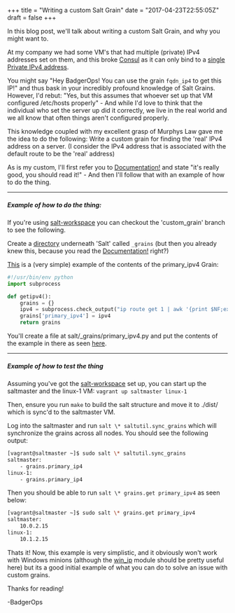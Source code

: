 +++
title = "Writing a custom Salt Grain"
date = "2017-04-23T22:55:05Z"
draft = false
+++

In this blog post, we'll talk about writing a custom Salt Grain, and why you might want to.

At my company we had some VM's that had multiple (private) IPv4 addresses set on them, and this broke [Consul](https://www.consul.io/) as it can only bind to a [single Private IPv4 address](https://www.consul.io/docs/agent/options.html#_bind).

You might say "Hey BadgerOps! You can use the grain `fqdn_ip4` to get this IP!" and thus bask in your incredibly profound knowledge of Salt Grains. However, I'd rebut: "Yes, but this assumes that whoever set up that VM configured /etc/hosts properly" - And while I'd love to think that the individual who set the server up did it correctly, we live in the real world and we all know that often things aren't configured properly.

This knowledge coupled with my excellent grasp of Murphys Law gave me the idea to do the following: Write a custom grain for finding the 'real' IPv4 address on a server. (I consider the IPv4 address that is associated with the default route to be the 'real' address)

As is my custom, I'll first refer you to [Documentation!](https://docs.saltstack.com/en/latest/topics/grains/#writing-grains) and state "it's really good, you should read it!" - And then I'll follow that with an example of how to do the thing.

---
##### Example of how to do the thing:
If you're using [salt-workspace](https://github.com/BadgerOps/salt-workspace) you can checkout the 'custom_grain' branch to see the following.

Create a [directory](https://github.com/BadgerOps/salt-workspace/blob/custom_grain/salt/_grains) underneath 'Salt' called `_grains` (but then you already knew this, because you read the [Documentation!](https://docs.saltstack.com/en/latest/topics/grains/#writing-grains) right?)

[This](https://github.com/BadgerOps/salt-workspace/blob/custom_grain/salt/_grains/primary_ip4.py) is a (very simple) example of the contents of the primary_ipv4 Grain:

```python
#!/usr/bin/env python
import subprocess

def getipv4():
    grains = {}
    ipv4 = subprocess.check_output("ip route get 1 | awk '{print $NF;exit}'", shell=True)
    grains['primary_ipv4'] = ipv4
    return grains
```
You'll create a file at salt/\_grains/primary\_ipv4.py and put the contents of the example in there as seen [here](https://github.com/BadgerOps/salt-workspace/blob/custom_grain/salt/_grains/primary_ip4.py).


---

##### Example of how to test the thing

Assuming you've got the [salt-workspace](https://blog.badgerops.net/2017/04/10/getting-started-with-salt-workspace/) set up, you can start up the saltmaster and the linux-1 VM: `vagrant up saltmaster linux-1`

Then, ensure you run `make` to build the salt structure and move it to ./dist/ which is sync'd to the saltmaster VM.

Log into the saltmaster and run `salt \* saltutil.sync_grains` which will synchronize the grains across all nodes. You should see the following output:

```bash
[vagrant@saltmaster ~]$ sudo salt \* saltutil.sync_grains
saltmaster:
    - grains.primary_ip4
linux-1:
    - grains.primary_ip4
```

Then you should be able to run `salt \* grains.get primary_ipv4` as seen below:

```bash
[vagrant@saltmaster ~]$ sudo salt \* grains.get primary_ipv4
saltmaster:
    10.0.2.15
linux-1:
    10.1.2.15
```

Thats it! Now, this example is very simplistic, and it obviously won't work with Windows minions (although the [win_ip](https://docs.saltstack.com/en/latest/ref/modules/all/salt.modules.win_ip.html) module should be pretty useful here) but its a good initial example of what you can do to solve an issue with custom grains.

Thanks for reading!

-BadgerOps